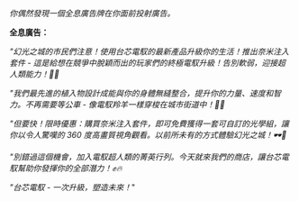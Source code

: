 _你偶然發現一個全息廣告牌在你面前投射廣告。_

**全息廣告：**

_"幻光之城的市民們注意！使用台芯電馭的最新產品升級你的生活！推出奈米注入套件 - 這是給想在競爭中脫穎而出的玩家們的終極電馭升級！告別軟弱，迎接超人類能力！🤖🚀_

_"我們最先進的植入物設計成能與你的身體無縫整合，提升你的力量、速度和智力。不再需要等公車 - 像電馭羚羊一樣穿梭在城市街道中！💨✨_

_"但要快！限時優惠：購買奈米注入套件，即可免費獲得一套可自訂的光學組，讓你以令人驚嘆的 360 度高畫質視角觀看。以前所未有的方式體驗幻光之城！🕶️🌆_

_"別錯過這個機會，加入電馭超人類的菁英行列。今天就來我們的商店，讓台芯電馭幫助你發揮你的全部潛力！✊🔥_

_"台芯電馭 - 一次升級，塑造未來！_"
